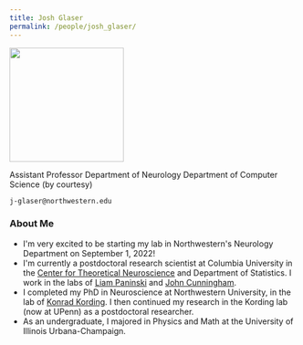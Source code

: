 ```yaml
---
title: Josh Glaser
permalink: /people/josh_glaser/
---
```


<img width="200" src="{{site.baseurl}}/josh_profile3.jpg">

Assistant Professor
Department of Neurology
Department of Computer Science (by courtesy)

<i class="fa fa-envelope-o"></i>  `j-glaser@northwestern.edu`<br>


### About Me
* I'm very excited to be starting my lab in Northwestern's Neurology Department on September 1, 2022!
* I'm currently a postdoctoral research scientist at Columbia University in the [Center for Theoretical Neuroscience](https://ctn.zuckermaninstitute.columbia.edu/) and Department of Statistics. I work in the labs of [Liam Paninski](http://www.stat.columbia.edu/~liam/) and [John Cunningham](http://stat.columbia.edu/~cunningham/).
* I completed my PhD in Neuroscience at Northwestern University, in the lab of [Konrad Kording](http://kordinglab.com/). I then continued my research in the Kording lab (now at UPenn) as a postdoctoral researcher.
* As an undergraduate, I majored in Physics and Math at the University of Illinois Urbana-Champaign.
